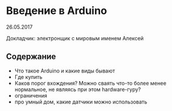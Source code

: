 # Введение в Arduino

26.05.2017

Докладчик: электронщик с мировым именем Алексей

## Содержание

* Что такое Arduino и какие виды бывают
* Где купить
* Каков порог вхождения? Можно сваять что-то более менее нормальное, не являясь при этом hardware-гуру?
* ограничения
* про умный дом, какие датчики можно использовать
